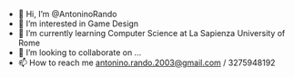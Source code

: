 - 👋 Hi, I’m @AntoninoRando
- 👀 I’m interested in Game Design
- 🌱 I’m currently learning Computer Science at La Sapienza University of Rome
- 💞️ I’m looking to collaborate on ...
- 📫 How to reach me antonino.rando.2003@gmail.com / 3275948192

<!---
AntoninoRando/AntoninoRando is a ✨ special ✨ repository because its `README.md` (this file) appears on your GitHub profile.
You can click the Preview link to take a look at your changes.
--->
